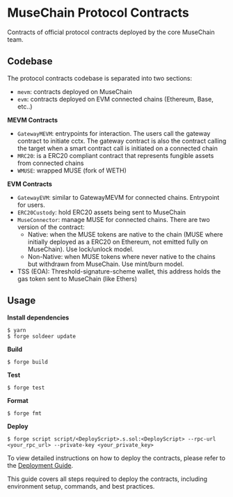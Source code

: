 # MuseChain Protocol Contracts

Contracts of official protocol contracts deployed by the core MuseChain team.

## Codebase

The protocol contracts codebase is separated into two sections:

- `mevm`: contracts deployed on MuseChain
- `evm`: contracts deployed on EVM connected chains (Ethereum, Base, etc..)

**MEVM Contracts**

- `GatewayMEVM`: entrypoints for interaction. The users call the gateway contract to initiate cctx. The gateway contract is also the contract calling the target when a smart contract call is initiated on a connected chain
- `MRC20`: is a ERC20 compliant contract that represents fungible assets from connected chains
- `WMUSE`: wrapped MUSE (fork of WETH)

**EVM Contracts**

- `GatewayEVM`: similar to GatewayMEVM for connected chains. Entrypoint for users.
- `ERC20Custody`: hold ERC20 assets being sent to MuseChain
- `MuseConnector`: manage MUSE for connected chains. There are two version of the contract:
    - Native: when the MUSE tokens are native to the chain (MUSE where initially deployed as a ERC20 on Ethereum, not emitted fully on MuseChain). Use lock/unlock model.
    - Non-Native: when MUSE tokens where never native to the chains but withdrawn from MuseChain. Use mint/burn model.
- TSS (EOA): Threshold-signature-scheme wallet, this address holds the gas token sent to MuseChain (like Ethers)

## Usage

**Install dependencies**

```shell
$ yarn
$ forge soldeer update
```

**Build**

```shell
$ forge build
```

**Test**

```shell
$ forge test
```

**Format**

```shell
$ forge fmt
```

**Deploy**

```shell
$ forge script script/<DeployScript>.s.sol:<DeployScript> --rpc-url <your_rpc_url> --private-key <your_private_key>
```

To view detailed instructions on how to deploy the contracts, please refer to the [Deployment Guide](./scripts/deploy/readme.md).

This guide covers all steps required to deploy the contracts, including environment setup, commands, and best practices.
